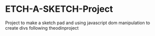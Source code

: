 # ETCH-A-SKETCH-Project
Project to make a sketch pad and using javascript dom manipulation to create divs following theodinproject
